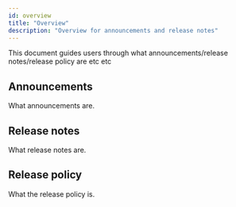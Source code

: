 ```yaml
---
id: overview
title: "Overview"
description: "Overview for announcements and release notes"
---
```


This document guides users through what announcements/release notes/release policy are etc etc

## Announcements

What announcements are.

## Release notes

What release notes are.

## Release policy

What the release policy is.
